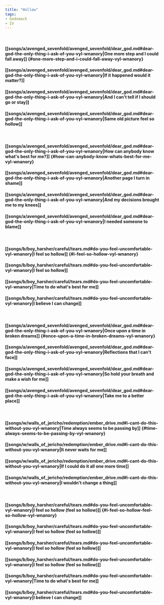 ```yaml
---
title: "Hollow"
tags:
- Godsmack
- IV
---
```

&nbsp;
#### [[songs/a/avenged_sevenfold/avenged_sevenfold/dear_god.md#dear-god-the-only-thing-i-ask-of-you-vyl-wnanory|One more step and I could fall away]] {#one-more-step-and-i-could-fall-away-vyl-wnanory}
#### [[songs/a/avenged_sevenfold/avenged_sevenfold/dear_god.md#dear-god-the-only-thing-i-ask-of-you-vyl-wnanory|If it happened would it matter?]]
#### [[songs/a/avenged_sevenfold/avenged_sevenfold/dear_god.md#dear-god-the-only-thing-i-ask-of-you-vyl-wnanory|And I can't tell if I should go or stay]]
#### [[songs/a/avenged_sevenfold/avenged_sevenfold/dear_god.md#dear-god-the-only-thing-i-ask-of-you-vyl-wnanory|Same old picture feel so hollow]]
&nbsp;
#### [[songs/a/avenged_sevenfold/avenged_sevenfold/dear_god.md#dear-god-the-only-thing-i-ask-of-you-vyl-wnanory|How can anybody know what's best for me?]] {#how-can-anybody-know-whats-best-for-me-vyl-wnanory}
#### [[songs/a/avenged_sevenfold/avenged_sevenfold/dear_god.md#dear-god-the-only-thing-i-ask-of-you-vyl-wnanory|Another page I turn in shame]]
#### [[songs/a/avenged_sevenfold/avenged_sevenfold/dear_god.md#dear-god-the-only-thing-i-ask-of-you-vyl-wnanory|And my decisions brought me to my knees]]
#### [[songs/a/avenged_sevenfold/avenged_sevenfold/dear_god.md#dear-god-the-only-thing-i-ask-of-you-vyl-wnanory|I needed someone to blame]]
&nbsp;
#### [[songs/b/boy_harsher/careful/tears.md#do-you-feel-uncomfortable-vyl-wnanory|I feel so hollow]] {#i-feel-so-hollow-vyl-wnanory}
#### [[songs/b/boy_harsher/careful/tears.md#do-you-feel-uncomfortable-vyl-wnanory|I feel so hollow]]
#### [[songs/b/boy_harsher/careful/tears.md#do-you-feel-uncomfortable-vyl-wnanory|Time to do what's best for me]]
#### [[songs/b/boy_harsher/careful/tears.md#do-you-feel-uncomfortable-vyl-wnanory|I believe I can change]]
&nbsp;
#### [[songs/a/avenged_sevenfold/avenged_sevenfold/dear_god.md#dear-god-the-only-thing-i-ask-of-you-vyl-wnanory|Once upon a time in broken dreams]] {#once-upon-a-time-in-broken-dreams-vyl-wnanory}
#### [[songs/a/avenged_sevenfold/avenged_sevenfold/dear_god.md#dear-god-the-only-thing-i-ask-of-you-vyl-wnanory|Reflections that I can't face]]
#### [[songs/a/avenged_sevenfold/avenged_sevenfold/dear_god.md#dear-god-the-only-thing-i-ask-of-you-vyl-wnanory|So hold your breath and make a wish for me]]
#### [[songs/a/avenged_sevenfold/avenged_sevenfold/dear_god.md#dear-god-the-only-thing-i-ask-of-you-vyl-wnanory|Take me to a better place]]
&nbsp;
#### [[songs/w/walls_of_jericho/redemption/ember_drive.md#i-cant-do-this-without-you-vyl-wnanory|Time always seems to be passing by]] {#time-always-seems-to-be-passing-by-vyl-wnanory}
#### [[songs/w/walls_of_jericho/redemption/ember_drive.md#i-cant-do-this-without-you-vyl-wnanory|It never waits for me]]
#### [[songs/w/walls_of_jericho/redemption/ember_drive.md#i-cant-do-this-without-you-vyl-wnanory|If I could do it all one more time]]
#### [[songs/w/walls_of_jericho/redemption/ember_drive.md#i-cant-do-this-without-you-vyl-wnanory|I wouldn't change a thing]]
&nbsp;
#### [[songs/b/boy_harsher/careful/tears.md#do-you-feel-uncomfortable-vyl-wnanory|I feel so hollow (feel so hollow)]] {#i-feel-so-hollow-feel-so-hollow-vyl-wnanory}
#### [[songs/b/boy_harsher/careful/tears.md#do-you-feel-uncomfortable-vyl-wnanory|I feel so hollow (feel so hollow)]]
#### [[songs/b/boy_harsher/careful/tears.md#do-you-feel-uncomfortable-vyl-wnanory|I feel so hollow (feel so hollow)]]
#### [[songs/b/boy_harsher/careful/tears.md#do-you-feel-uncomfortable-vyl-wnanory|I feel so hollow (feel so hollow)]]
#### [[songs/b/boy_harsher/careful/tears.md#do-you-feel-uncomfortable-vyl-wnanory|Time to do what's best for me]]
#### [[songs/b/boy_harsher/careful/tears.md#do-you-feel-uncomfortable-vyl-wnanory|I believe I can change]]
